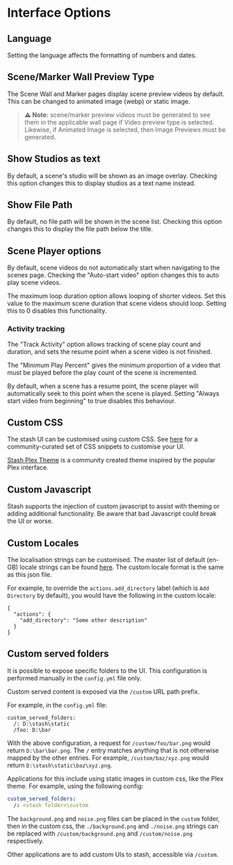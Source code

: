 # Interface Options

## Language

Setting the language affects the formatting of numbers and dates.

## Scene/Marker Wall Preview Type

The Scene Wall and Marker pages display scene preview videos by default. This can be changed to animated image (webp) or static image. 

> **⚠️ Note:** scene/marker preview videos must be generated to see them in the applicable wall page if Video preview type is selected. Likewise, if Animated Image is selected, then Image Previews must be generated.

## Show Studios as text

By default, a scene's studio will be shown as an image overlay. Checking this option changes this to display studios as a text name instead.

## Show File Path

By default, no file path will be shown in the scene list. Checking this option changes this to display the file path below the title.

## Scene Player options

By default, scene videos do not automatically start when navigating to the scenes page. Checking the "Auto-start video" option changes this to auto play scene videos.

The maximum loop duration option allows looping of shorter videos. Set this value to the maximum scene duration that scene videos should loop. Setting this to 0 disables this functionality.

### Activity tracking

The "Track Activity" option allows tracking of scene play count and duration, and sets the resume point when a scene video is not finished.

The "Minimum Play Percent" gives the minimum proportion of a video that must be played before the play count of the scene is incremented.

By default, when a scene has a resume point, the scene player will automatically seek to this point when the scene is played. Setting "Always start video from beginning" to true disables this behaviour.

## Custom CSS

The stash UI can be customised using custom CSS. See [here](https://docs.stashapp.cc/user-interface-ui/custom-css-snippets) for a community-curated set of CSS snippets to customise your UI. 

[Stash Plex Theme](https://docs.stashapp.cc/user-interface-ui/themes/plex) is a community created theme inspired by the popular Plex interface.

## Custom Javascript

Stash supports the injection of custom javascript to assist with theming or adding additional functionality. Be aware that bad Javascript could break the UI or worse.

## Custom Locales

The localisation strings can be customised. The master list of default (en-GB) locale strings can be found [here](https://github.com/stashapp/stash/blob/develop/ui/v2.5/src/locales/en-GB.json). The custom locale format is the same as this json file.

For example, to override the `actions.add_directory` label (which is `Add Directory` by default), you would have the following in the custom locale:

```
{
  "actions": {
    "add_directory": "Some other description"
  }
}
```

## Custom served folders

It is possible to expose specific folders to the UI. This configuration is performed manually in the `config.yml` file only.

Custom served content is exposed via the `/custom` URL path prefix.

For example, in the `config.yml` file:
```
custom_served_folders:
  /: D:\stash\static
  /foo: D:\bar
```

With the above configuration, a request for `/custom/foo/bar.png` would return `D:\bar\bar.png`. The `/` entry matches anything that is not otherwise mapped by the other entries. For example, `/custom/baz/xyz.png` would return `D:\stash\static\baz\xyz.png`.

Applications for this include using static images in custom css, like the Plex theme. For example, using the following config:
```yml
custom_served_folders:
  /: <stash folder>\custom
```

The `background.png` and `noise.png` files can be placed in the `custom` folder, then in the custom css, the `./background.png` and `./noise.png` strings can be replaced with `/custom/background.png` and `/custom/noise.png` respectively.

Other applications are to add custom UIs to stash, accessible via `/custom`.
